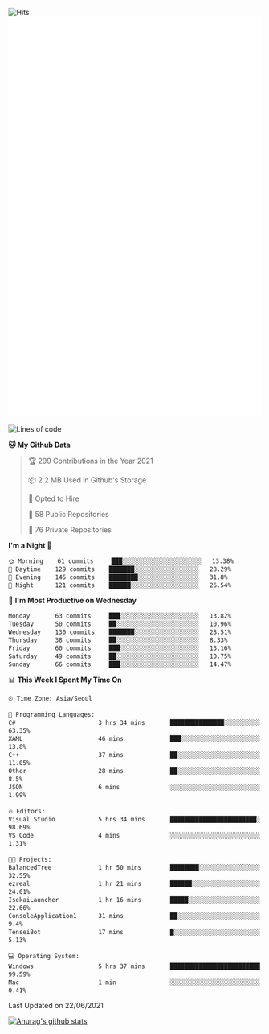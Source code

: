 ![Hits](https://hits.seeyoufarm.com/api/count/incr/badge.svg?url=https%3A%2F%2Fgithub.com%2Fkokose1234&count_bg=%2379C83D&title_bg=%23555555&icon=apple.svg&icon_color=%23E7E7E7&title=hits&edge_flat=false)
<br/>
![Metrics](https://github.com/kokose1234/kokose1234/blob/main/github-metrics.svg)

<!--START_SECTION:waka-->
![Lines of code](https://img.shields.io/badge/From%20Hello%20World%20I%27ve%20Written-13.2%20million%20lines%20of%20code-blue)

**🐱 My Github Data** 

> 🏆 299 Contributions in the Year 2021
 > 
> 📦 2.2 MB Used in Github's Storage 
 > 
> 💼 Opted to Hire
 > 
> 📜 58 Public Repositories 
 > 
> 🔑 76 Private Repositories  
 > 
**I'm a Night 🦉** 

```text
🌞 Morning    61 commits     ███░░░░░░░░░░░░░░░░░░░░░░   13.38% 
🌆 Daytime    129 commits    ███████░░░░░░░░░░░░░░░░░░   28.29% 
🌃 Evening    145 commits    ████████░░░░░░░░░░░░░░░░░   31.8% 
🌙 Night      121 commits    ██████░░░░░░░░░░░░░░░░░░░   26.54%

```
📅 **I'm Most Productive on Wednesday** 

```text
Monday       63 commits     ███░░░░░░░░░░░░░░░░░░░░░░   13.82% 
Tuesday      50 commits     ██░░░░░░░░░░░░░░░░░░░░░░░   10.96% 
Wednesday    130 commits    ███████░░░░░░░░░░░░░░░░░░   28.51% 
Thursday     38 commits     ██░░░░░░░░░░░░░░░░░░░░░░░   8.33% 
Friday       60 commits     ███░░░░░░░░░░░░░░░░░░░░░░   13.16% 
Saturday     49 commits     ██░░░░░░░░░░░░░░░░░░░░░░░   10.75% 
Sunday       66 commits     ███░░░░░░░░░░░░░░░░░░░░░░   14.47%

```


📊 **This Week I Spent My Time On** 

```text
⌚︎ Time Zone: Asia/Seoul

💬 Programming Languages: 
C#                       3 hrs 34 mins       ███████████████░░░░░░░░░░   63.35% 
XAML                     46 mins             ███░░░░░░░░░░░░░░░░░░░░░░   13.8% 
C++                      37 mins             ██░░░░░░░░░░░░░░░░░░░░░░░   11.05% 
Other                    28 mins             ██░░░░░░░░░░░░░░░░░░░░░░░   8.5% 
JSON                     6 mins              ░░░░░░░░░░░░░░░░░░░░░░░░░   1.99%

🔥 Editors: 
Visual Studio            5 hrs 34 mins       ████████████████████████░   98.69% 
VS Code                  4 mins              ░░░░░░░░░░░░░░░░░░░░░░░░░   1.31%

🐱‍💻 Projects: 
BalancedTree             1 hr 50 mins        ████████░░░░░░░░░░░░░░░░░   32.55% 
ezreal                   1 hr 21 mins        ██████░░░░░░░░░░░░░░░░░░░   24.01% 
IsekaiLauncher           1 hr 16 mins        █████░░░░░░░░░░░░░░░░░░░░   22.66% 
ConsoleApplication1      31 mins             ██░░░░░░░░░░░░░░░░░░░░░░░   9.4% 
TenseiBot                17 mins             █░░░░░░░░░░░░░░░░░░░░░░░░   5.13%

💻 Operating System: 
Windows                  5 hrs 37 mins       █████████████████████████   99.59% 
Mac                      1 min               ░░░░░░░░░░░░░░░░░░░░░░░░░   0.41%

```


 Last Updated on 22/06/2021
<!--END_SECTION:waka-->

[![Anurag's github stats](https://github-readme-stats.vercel.app/api?username=kokose1234&theme=dracula)](https://github.com/anuraghazra/github-readme-stats)



	
